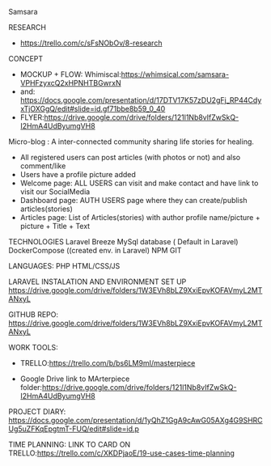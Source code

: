 Samsara

RESEARCH
- https://trello.com/c/sFsNObOv/8-research

CONCEPT

- MOCKUP + FLOW: Whimiscal:https://whimsical.com/samsara-VPHFzyxcQ2xHPNHTBGwrxN
- and: https://docs.google.com/presentation/d/17DTV17K57zDU2gFj_RP44CdyxTjOXGgQ/edit#slide=id.gf71bbe8b59_0_40
- FLYER:https://drive.google.com/drive/folders/121l1Nb8vIfZwSkQ-I2HmA4UdByumgVH8

Micro-blog : A inter-connected community sharing life stories for healing. 
- All registered users can post articles (with photos or not) and also comment/like
- Users have a profile picture added
- Welcome page: ALL USERS can visit and make contact and have link to visit our SocialMedia
- Dashboard page: AUTH USERS page where they can create/publish articles(stories)
- Articles page: List of Articles(stories) with author profile name/picture + picture + Title + Text

TECHNOLOGIES
Laravel Breeze
MySql database ( Default in Laravel)
DockerCompose ((created env. in Laravel)
NPM
GIT

LANGUAGES:
PHP
HTML/CSS/JS

LARAVEL INSTALATION AND ENVIRONMENT SET UP
https://drive.google.com/drive/folders/1W3EVh8bLZ9XxiEpvKOFAVmyL2MTANxyL

GITHUB REPO: 
https://drive.google.com/drive/folders/1W3EVh8bLZ9XxiEpvKOFAVmyL2MTANxyL


WORK TOOLS:
- TRELLO:https://trello.com/b/bs6LM9mI/masterpiece

- Google Drive link to MArterpiece folder:https://drive.google.com/drive/folders/121l1Nb8vIfZwSkQ-I2HmA4UdByumgVH8

PROJECT DIARY:
https://docs.google.com/presentation/d/1yQhZ1GgA9cAwG05AXg4G9SHRCUg5uZFKqEpgtmT-FUQ/edit#slide=id.p

TIME PLANNING: LINK TO CARD ON TRELLO:https://trello.com/c/XKDPjaoE/19-use-cases-time-planning



